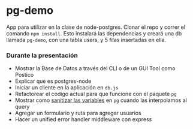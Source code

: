 # pg-demo

App para utilizar en la clase de node-postgres. Clonar el repo y correr el comando `npm install`. Esto instalará las dependencias y creará una db llamada `pg-demo`, con una tabla users, y 5 filas insertadas en ella. 

### Durante la presentación

- Mostrar la Base de Datos a través del CLI o de un GUI Tool como Postico
- Explicar que es postgres-node
- Iniciar un cliente en la aplicación en `db.js`
- Refactorear el código actual para que funcione con el paquete `pg`
- Mostrar como [sanitizar las variables](https://node-postgres.com/features/queries#parameterized-query) en `pg` cuando las interpolamos al query
- Agregar un formulario y ruta para agregar usuarios
- Hacer un unified error handler middleware con express
